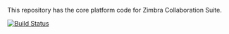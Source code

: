 This repository has the core platform code for Zimbra Collaboration Suite.

[![Build Status](https://travis-ci.org/Zimbra/zm-mailbox.svg?branch=feature/ical4j)](https://travis-ci.org/Zimbra/zm-mailbox)
